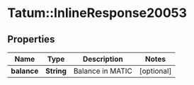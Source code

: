 # Tatum::InlineResponse20053

## Properties
Name | Type | Description | Notes
------------ | ------------- | ------------- | -------------
**balance** | **String** | Balance in MATIC | [optional] 

